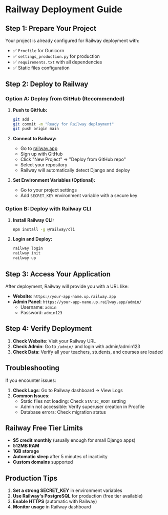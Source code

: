 # Railway Deployment Guide

## Step 1: Prepare Your Project

Your project is already configured for Railway deployment with:
- ✅ `Procfile` for Gunicorn
- ✅ `settings_production.py` for production
- ✅ `requirements.txt` with all dependencies
- ✅ Static files configuration

## Step 2: Deploy to Railway

### Option A: Deploy from GitHub (Recommended)

1. **Push to GitHub:**
   ```bash
   git add .
   git commit -m "Ready for Railway deployment"
   git push origin main
   ```

2. **Connect to Railway:**
   - Go to [railway.app](https://railway.app)
   - Sign up with GitHub
   - Click "New Project" → "Deploy from GitHub repo"
   - Select your repository
   - Railway will automatically detect Django and deploy

3. **Set Environment Variables (Optional):**
   - Go to your project settings
   - Add `SECRET_KEY` environment variable with a secure key

### Option B: Deploy with Railway CLI

1. **Install Railway CLI:**
   ```bash
   npm install -g @railway/cli
   ```

2. **Login and Deploy:**
   ```bash
   railway login
   railway init
   railway up
   ```

## Step 3: Access Your Application

After deployment, Railway will provide you with a URL like:
- **Website**: `https://your-app-name.up.railway.app`
- **Admin Panel**: `https://your-app-name.up.railway.app/admin/`
  - Username: `admin`
  - Password: `admin123`

## Step 4: Verify Deployment

1. **Check Website**: Visit your Railway URL
2. **Check Admin**: Go to `/admin/` and login with admin/admin123
3. **Check Data**: Verify all your teachers, students, and courses are loaded

## Troubleshooting

If you encounter issues:

1. **Check Logs**: Go to Railway dashboard → View Logs
2. **Common Issues**:
   - Static files not loading: Check `STATIC_ROOT` setting
   - Admin not accessible: Verify superuser creation in Procfile
   - Database errors: Check migration status

## Railway Free Tier Limits

- **$5 credit monthly** (usually enough for small Django apps)
- **512MB RAM**
- **1GB storage**
- **Automatic sleep** after 5 minutes of inactivity
- **Custom domains** supported

## Production Tips

1. **Set a strong SECRET_KEY** in environment variables
2. **Use Railway's PostgreSQL** for production (free tier available)
3. **Enable HTTPS** (automatic with Railway)
4. **Monitor usage** in Railway dashboard
